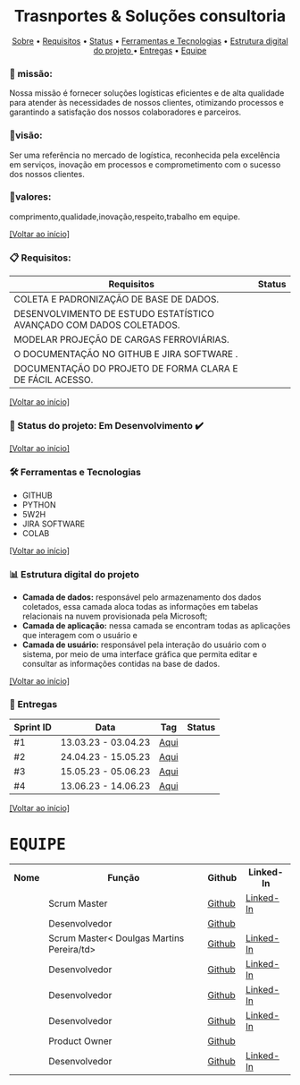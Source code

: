 <br id="inicio">

<h1 align="center"> Trasnportes & Soluções consultoria  </h1>
 <p align="center">
     <a href="#sobre">Sobre</a> • 
     <a href="#requisitos">Requisitos</a> •
     <a href="#status">Status</a> •
     <a href="#techtools">Ferramentas e Tecnologias</a> •
     <a href="#estrutura-pastas">Estrutura digital do projeto </a> • 
     <a href="#entregas">Entregas</a> • 
     <a href="#equipe">Equipe</a> 
</p>

<span id="sobre">

### 🔎 missão: 
 Nossa missão é fornecer soluções logísticas eficientes e de alta qualidade para atender às necessidades de nossos clientes, otimizando processos e garantindo a satisfação dos nossos colaboradores e parceiros.
### 🔎visão: 
 Ser uma referência no mercado de logística, reconhecida pela excelência em serviços, inovação em processos e comprometimento com o sucesso dos nossos clientes.  
 ### 🔎valores:
 comprimento,qualidade,inovação,respeito,trabalho em equipe.
 
 </p>

<a href="#inicio">[Voltar ao início]</a>


<span id="requisitos">

### :clipboard: Requisitos:
 <p>

Requisitos |  Status 
-----------|----------
COLETA E PADRONIZAÇÃO DE BASE DE DADOS. | 
 DESENVOLVIMENTO DE ESTUDO ESTATÍSTICO AVANÇADO COM DADOS COLETADOS.|
 MODELAR PROJEÇÃO DE CARGAS FERROVIÁRIAS.|
  O DOCUMENTAÇÃO NO GITHUB E JIRA SOFTWARE .|
  DOCUMENTAÇÃO DO PROJETO DE FORMA CLARA E DE FÁCIL ACESSO.|
  

  
 </p>

<a href="#inicio">[Voltar ao início]</a>
 <span id="status">

 ### :bookmark_tabs: Status do projeto: Em Desenvolvimento ✔️	
  
 <a href="#inicio">[Voltar ao início]</a>
  
 <span id="techtools">
 
 ### :hammer_and_wrench: Ferramentas e Tecnologias
 - GITHUB
 - PYTHON
 - 5W2H 
 - JIRA SOFTWARE
 - COLAB
  
 <a href="#inicio">[Voltar ao início]</a>
 
 
<span id="estrutura-pastas">
 
### :bar_chart: Estrutura digital do projeto
 
- **Camada de dados:** responsável pelo armazenamento dos dados coletados, essa camada aloca todas as informações em tabelas relacionais na nuvem provisionada pela Microsoft;
- **Camada de aplicação:** nessa camada se encontram todas as aplicações que interagem com o usuário e
- **Camada de usuário:** responsável pela interação do usuário com o sistema, por meio de uma interface gráfica que permita editar e consultar as informações contidas na base de dados.


<a href="#inicio">[Voltar ao início]</a>
 
<span id="entregas">

### :dart: Entregas
 
Sprint ID | Data | Tag | Status
----------|------|-----|-------
#1 | 13.03.23 - 03.04.23 | <a href="https://fatecsjc-prd.azurewebsites.net/">Aqui</a> | 
#2 | 24.04.23 - 15.05.23 | <a href="#">Aqui</a> | 
#3 | 15.05.23 - 05.06.23 | <a href="#">Aqui</a> |  
#4 | 13.06.23 - 14.06.23 | <a href="#">Aqui</a> |  

<a href="#inicio">[Voltar ao início]</a>

<span id="equipe">

<h1 ><samp>EQUIPE</samp></h1>

<table align="">
  <tr>
    <th><b>Nome</b></th>
    <th><b>Função</b></th>
    <th><b>Github</b></th>
    <th><b>Linked-In</b></th>
  </tr>
   <tr>
    <td></td>
    <td>Scrum Master</td Douglas Martins Pereira>
    <td><a href="">Github</a></td>
    <td><a href="">Linked-In</a></td>
  </tr>
   <tr>
    <td></td>
    <td>Desenvolvedor</td>
    <td><a href="">Github</a></td>
    <td><a href=""></a></td>
  </tr>
    <tr>
    <td></td>
    <td>Scrum Master< Doulgas Martins Pereira/td>
    <td><a href="">Github</a></td>
    <td><a href="">Linked-In</a></td>
  </tr>
  <tr>
    <td></td>
    <td>Desenvolvedor</td>
    <td><a href="">Github</a></td>
    <td><a href="">Linked-In</a></td>
  </tr>
    <tr>
    <td></td>
    <td>Desenvolvedor</td>
    <td><a href="">Github</a></td>
    <td><a href="">Linked-In</a></td>
  </tr>
  <tr>
    <td></td>
    <td>Desenvolvedor</td>
    <td><a href="">Github</a></td>
    <td><a href="">Linked-In</a></td>
  </tr>
  <tr>
    <td></td>
    <td>Product Owner</td>
    <td><a href="">Github</a></td>
    <td><a href=""></a></td>
  </tr>
  <tr>
    <td></td>
    <td>Desenvolvedor</td>
    <td><a href="">Github</a></td>
    <td><a href="">Linked-In</a></td>
  </tr>

</table>
